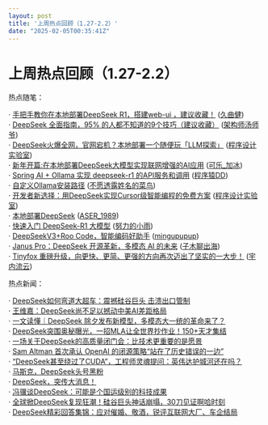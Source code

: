 ```yaml
---
layout: post
title: '上周热点回顾（1.27-2.2）'
date: "2025-02-05T00:35:41Z"
---
```

上周热点回顾（1.27-2.2）
================

热点随笔：

· [手把手教你在本地部署DeepSeek R1，搭建web-ui ，建议收藏！](https://www.cnblogs.com/longronglang/archive/2025/01/28/18693287.html) ([久曲健](https://www.cnblogs.com/longronglang/))  
· [DeepSeek 全面指南，95% 的人都不知道的9个技巧（建议收藏）](https://www.cnblogs.com/tangshiye/archive/2025/02/02/18696818.html) ([架构师汤师爷](https://www.cnblogs.com/tangshiye/))  
· [DeepSeek火爆全网，官网宕机？本地部署一个随便玩「LLM探索」](https://www.cnblogs.com/deali/archive/2025/01/30/18695132.html) ([程序设计实验室](https://www.cnblogs.com/deali/))  
· [新年开篇:在本地部署DeepSeek大模型实现联网增强的AI应用](https://www.cnblogs.com/zt199510/archive/2025/01/29/18694574.html) ([可乐\_加冰](https://www.cnblogs.com/zt199510/))  
· [Spring AI + Ollama 实现 deepseek-r1 的API服务和调用](https://www.cnblogs.com/didispace/archive/2025/01/27/18692823.html) ([程序猿DD](https://www.cnblogs.com/didispace/))  
· [自定义Ollama安装路径](https://www.cnblogs.com/LaiYun/archive/2025/02/02/18696931.html) ([不愿透露姓名的菜鸟](https://www.cnblogs.com/LaiYun/))  
· [开发者新选择：用DeepSeek实现Cursor级智能编程的免费方案](https://www.cnblogs.com/deali/archive/2025/01/31/18695714.html) ([程序设计实验室](https://www.cnblogs.com/deali/))  
· [本地部署DeepSeek](https://www.cnblogs.com/aser1989/archive/2025/02/02/18697164.html) ([ASER\_1989](https://www.cnblogs.com/aser1989/))  
· [快速入门 DeepSeek-R1 大模型](https://www.cnblogs.com/guoxiaoyu/archive/2025/02/02/18697085.html) ([努力的小雨](https://www.cnblogs.com/guoxiaoyu/))  
· [DeepSeekV3+Roo Code，智能编码好助手](https://www.cnblogs.com/mingupupu/archive/2025/02/02/18696672.html) ([mingupupup](https://www.cnblogs.com/mingupupu/))  
· [Janus Pro：DeepSeek 开源革新，多模态 AI 的未来](https://www.cnblogs.com/Alandre/archive/2025/01/29/18694525.html) ([子木聊出海](https://www.cnblogs.com/Alandre/))  
· [Tinyfox 重磅升级，向更快、更简、更强的方向再次迈出了坚实的一大步！](https://www.cnblogs.com/yunei/archive/2025/01/31/18695808.html) ([宇内流云](https://www.cnblogs.com/yunei/))

热点新闻：

· [DeepSeek如何弯道大超车：震撼硅谷巨头 击溃出口管制](https://news.cnblogs.com/n/784727/)  
· [王维嘉：DeepSeek尚不足以撼动中美AI差距格局](https://news.cnblogs.com/n/784805/)  
· [一文读懂｜DeepSeek 除夕发布新模型，多模态大一统的革命来了？](https://news.cnblogs.com/n/784764/)  
· [DeepSeek突围奥秘曝光，一招MLA让全世界抄作业！150+天才集结](https://news.cnblogs.com/n/784877/)  
· [一场关于DeepSeek的高质量闭门会：比技术更重要的是愿景](https://news.cnblogs.com/n/784762/)  
· [Sam Altman 首次承认 OpenAI 的闭源策略“站在了历史错误的一边”](https://news.cnblogs.com/n/784848/)  
· [“DeepSeek甚至绕过了CUDA”，工程师灵魂提问：英伟达护城河还在吗？](https://news.cnblogs.com/n/784782/)  
· [马斯克，DeepSeek头号黑粉](https://news.cnblogs.com/n/784832/)  
· [DeepSeek，突传大消息！](https://news.cnblogs.com/n/784829/)  
· [冯骥谈DeepSeek：可能是个国运级别的科技成果](https://news.cnblogs.com/n/784729/)  
· [全球掀DeepSeek复现狂潮！硅谷巨头神话崩塌，30刀见证啊哈时刻](https://news.cnblogs.com/n/784747/)  
· [DeepSeek精彩回答集锦：应对催婚、敬酒，锐评互联网大厂、车企结局](https://news.cnblogs.com/n/784872/)